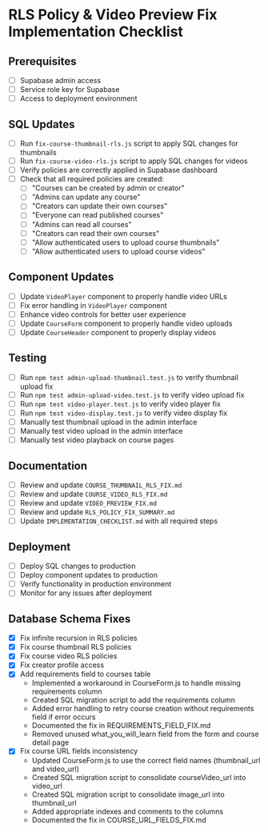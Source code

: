 # RLS Policy & Video Preview Fix Implementation Checklist

## Prerequisites

- [ ] Supabase admin access
- [ ] Service role key for Supabase
- [ ] Access to deployment environment

## SQL Updates

- [ ] Run `fix-course-thumbnail-rls.js` script to apply SQL changes for thumbnails
- [ ] Run `fix-course-video-rls.js` script to apply SQL changes for videos
- [ ] Verify policies are correctly applied in Supabase dashboard
- [ ] Check that all required policies are created:
  - [ ] "Courses can be created by admin or creator"
  - [ ] "Admins can update any course"
  - [ ] "Creators can update their own courses"
  - [ ] "Everyone can read published courses"
  - [ ] "Admins can read all courses"
  - [ ] "Creators can read their own courses"
  - [ ] "Allow authenticated users to upload course thumbnails"
  - [ ] "Allow authenticated users to upload course videos"

## Component Updates

- [ ] Update `VideoPlayer` component to properly handle video URLs
- [ ] Fix error handling in `VideoPlayer` component
- [ ] Enhance video controls for better user experience
- [ ] Update `CourseForm` component to properly handle video uploads
- [ ] Update `CourseHeader` component to properly display videos

## Testing

- [ ] Run `npm test admin-upload-thumbnail.test.js` to verify thumbnail upload fix
- [ ] Run `npm test admin-upload-video.test.js` to verify video upload fix
- [ ] Run `npm test video-player.test.js` to verify video player fix
- [ ] Run `npm test video-display.test.js` to verify video display fix
- [ ] Manually test thumbnail upload in the admin interface
- [ ] Manually test video upload in the admin interface
- [ ] Manually test video playback on course pages

## Documentation

- [ ] Review and update `COURSE_THUMBNAIL_RLS_FIX.md`
- [ ] Review and update `COURSE_VIDEO_RLS_FIX.md`
- [ ] Review and update `VIDEO_PREVIEW_FIX.md`
- [ ] Review and update `RLS_POLICY_FIX_SUMMARY.md`
- [ ] Update `IMPLEMENTATION_CHECKLIST.md` with all required steps

## Deployment

- [ ] Deploy SQL changes to production
- [ ] Deploy component updates to production
- [ ] Verify functionality in production environment
- [ ] Monitor for any issues after deployment

## Database Schema Fixes

- [x] Fix infinite recursion in RLS policies
- [x] Fix course thumbnail RLS policies
- [x] Fix course video RLS policies
- [x] Fix creator profile access
- [x] Add requirements field to courses table
  - Implemented a workaround in CourseForm.js to handle missing requirements column
  - Created SQL migration script to add the requirements column
  - Added error handling to retry course creation without requirements field if error occurs
  - Documented the fix in REQUIREMENTS_FIELD_FIX.md
  - Removed unused what_you_will_learn field from the form and course detail page
- [x] Fix course URL fields inconsistency
  - Updated CourseForm.js to use the correct field names (thumbnail_url and video_url)
  - Created SQL migration script to consolidate courseVideo_url into video_url
  - Created SQL migration script to consolidate image_url into thumbnail_url
  - Added appropriate indexes and comments to the columns
  - Documented the fix in COURSE_URL_FIELDS_FIX.md
